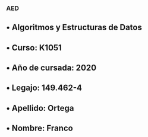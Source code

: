 ### AED
## • Algoritmos y Estructuras de Datos
## • Curso: K1051
## • Año de cursada: 2020
## • Legajo: 149.462-4
## • Apellido: Ortega
## • Nombre: Franco
